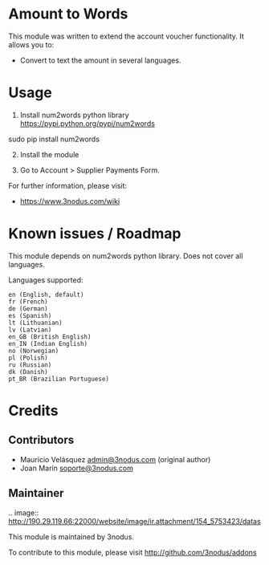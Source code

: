 Amount to Words
===============

This module was written to extend the account voucher functionality. It allows you to:

- Convert to text the amount in several languages.

Usage
=====

1. Install num2words python library https://pypi.python.org/pypi/num2words

sudo pip install num2words

2. Install the module

3. Go to Account > Supplier Payments Form.

For further information, please visit:

 * https://www.3nodus.com/wiki

Known issues / Roadmap
======================

This module depends on num2words python library. Does not cover all languages.

Languages supported:

    en (English, default)
    fr (French)
    de (German)
    es (Spanish)
    lt (Lithuanian)
    lv (Latvian)
    en_GB (British English)
    en_IN (Indian English)
    no (Norwegian)
    pl (Polish)
    ru (Russian)
    dk (Danish)
    pt_BR (Brazilian Portuguese)

Credits
=======

Contributors
------------

* Mauricio Velásquez <admin@3nodus.com> (original author)
* Joan Marín <soporte@3nodus.com>

Maintainer
----------

.. image:: http://190.29.119.66:22000/website/image/ir.attachment/154_5753423/datas

This module is maintained by 3nodus.

To contribute to this module, please visit http://github.com/3nodus/addons
